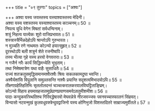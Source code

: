 +++
title = "०९ तुरगाः"
topics = ["अश्वः"]

+++
अश्वा यस्य जयस्तस्य यस्याश्वास्तस्य मेदिनी।  
अश्वा यस्य यशस्तस्य यस्याश्वास्तस्य काञ्चनम्॥ 50 ॥  
निपत्य युधि वेगेन मिषतां सर्वधन्विनाम्।  
शत्रुं निहत्य यात्येकः शूरो वाजिप्रभावतः॥ 51 ॥  
शस्त्रास्त्रैर्भिन्नदेहोऽपि श्रान्तोऽपि गुरुभारतः।  
न मुञ्चति रणे नाथमतः कोऽन्यो हयात्सुहृत्॥ 52 ॥  
दूरस्थोऽपि बली शत्रुर्न शेते रजनीष्वपि।  
तस्य भीत्या गृहे यस्य हरयो वेगवत्तराः॥ 53 ॥  
न गजैर्न नरैः कार्यं सिद्धिमभ्येति भूभृताम्।  
तथा निमेषमात्रेण यथा वाहैः सुसाधितैः॥ 54 ॥  
राज्यं शतक्रतुसमृद्धिसमानमश्वैरश्वैः श्रियः सकलकामदुघा भवन्ति।  
अश्वैर्यशांसि विपुलानि समुल्लसन्ति नाश्वैः प्रयान्ति सदृशत्वमिभादयोऽपि॥ 55 ॥  
तीक्ष्णाग्रहेतिहतिभिः सृतलोलदन्तं चञ्चत्करालकरवालविघट्टिताङ्घ्रिम्।  
कोऽन्यो विहाय हयमावहजातमूर्छप्राणप्रयाणसमयेऽवतुमीशमीशः॥ 56 ॥  
पादाः कन्दुकवत्स्थितिश्च गिरिवद्धेषारवो मेघवन्नेत्रे नीरजवज्जवः पवनवच्चास्फालनं सिंहवत्।  
विन्यासो नटवन्मुखं कुलवधूवक्त्रेन्दुवद्वाजिनो यस्य क्षोणिभुजो विशस्तदितरे साम्राज्यमुर्वीतले॥ 57 ॥  